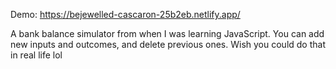 Demo: https://bejewelled-cascaron-25b2eb.netlify.app/

A bank balance simulator from when I was learning JavaScript. You can add new inputs and outcomes, and delete previous ones. Wish you could do that in real life lol
